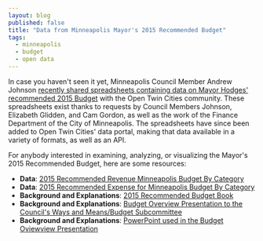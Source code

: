 ```yaml
---
layout: blog
published: false
title: "Data from Minneapolis Mayor's 2015 Recommended Budget"
tags: 
  - minneapolis
  - budget
  - open data
---
```


In case you haven't seen it yet, Minneapolis Council Member Andrew Johnson [recently shared spreadsheets containing data on Mayor Hodges' recommended 2015 Budget](https://groups.google.com/d/msg/twin-cities-brigade/cfTtrIX1RNU/MnCD4dcXG5oJ) with the Open Twin Cities community. These spreadsheets exist thanks to requests by Council Members Johnson, Elizabeth Glidden, and Cam Gordon, as well as the work of the Finance Department of the City of Minneapolis. The spreadsheets have since been added to Open Twin Cities' data portal, making that data available in a variety of formats, as well as an API.

For anybody interested in examining, analyzing, or visualizing the Mayor's 2015 Recommended Budget, here are some resources:
- **Data**: [2015 Recommended Revenue Minneapolis Budget By Category](https://brigades.opendatanetwork.com/TRANSPARENCY/2015-Recommended-Revenue-Minneapolis-Budget-By-Cat/uffk-4y2u)
- **Data**: [2015 Recommended Expense for Minneapolis Budget By Category](https://brigades.opendatanetwork.com/TRANSPARENCY/2015-Recommended-Expense-for-Minneapolis-Budget-By/4f3r-mks3)
- **Background and Explanations**: [2015 Recommended Budget Book](http://www.minneapolismn.gov/finance/budget/WCMS1P-130178)
- **Background and Explanations**: [Budget Overview Presentation to the Council's Ways and Means/Budget Subcommittee](https://www.youtube.com/watch?v=XkEMHEMf2LY&index=39&list=PLcNuebgSUruBwfFHKPC6QOuHosXodOMSH)
- **Background and Explanations**: [PowerPoint used in the Budget Oviewview Presentation](http://www.minneapolismn.gov/www/groups/public/@clerk/documents/webcontent/wcms1p-130711.pdf)
